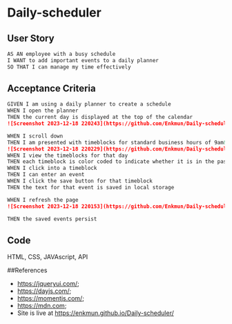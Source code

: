 # Daily-scheduler
## User Story

```md
AS AN employee with a busy schedule
I WANT to add important events to a daily planner
SO THAT I can manage my time effectively
```

## Acceptance Criteria

```md
GIVEN I am using a daily planner to create a schedule
WHEN I open the planner
THEN the current day is displayed at the top of the calendar
![Screenshot 2023-12-18 220243](https://github.com/Enkmun/Daily-scheduler/assets/147563607/07360f53-f6c1-4320-9826-5b84080e1cd3)

WHEN I scroll down
THEN I am presented with timeblocks for standard business hours of 9am&ndash;5pm
![Screenshot 2023-12-18 220229](https://github.com/Enkmun/Daily-scheduler/assets/147563607/afe8b83a-1ef1-48e4-b2a0-955f08e26fc6)
WHEN I view the timeblocks for that day
THEN each timeblock is color coded to indicate whether it is in the past, present, or future
WHEN I click into a timeblock
THEN I can enter an event
WHEN I click the save button for that timeblock
THEN the text for that event is saved in local storage

WHEN I refresh the page
![Screenshot 2023-12-18 220153](https://github.com/Enkmun/Daily-scheduler/assets/147563607/6765e5eb-f5fd-4333-946f-60b89628b20c)

THEN the saved events persist
```
## Code
HTML,
CSS,
JAVAscript,
API


##References
* https://jqueryui.com/;
* https://dayjs.com/;
* https://momentjs.com/;
* https://mdn.com;
* Site is live at https://enkmun.github.io/Daily-scheduler/

